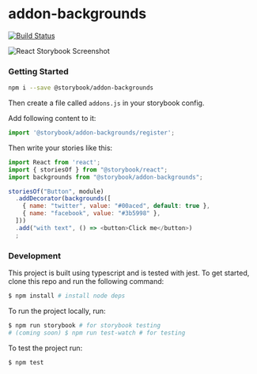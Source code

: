 # addon-backgrounds

[![Build Status](https://travis-ci.org/storybooks/addon-backgrounds.svg?branch=travis)](https://travis-ci.org/storybooks/addon-backgrounds)

![React Storybook Screenshot](./.storybook/backgrounds.gif)

### Getting Started

```sh
npm i --save @storybook/addon-backgrounds
```

Then create a file called `addons.js` in your storybook config.

Add following content to it:

```js
import '@storybook/addon-backgrounds/register';
```

Then write your stories like this:

```js
import React from 'react';
import { storiesOf } from "@storybook/react";
import backgrounds from "@storybook/addon-backgrounds";

storiesOf("Button", module)
  .addDecorator(backgrounds([
    { name: "twitter", value: "#00aced", default: true },
    { name: "facebook", value: "#3b5998" },
  ]))
  .add("with text", () => <button>Click me</button>)
  ;
```

### Development

This project is built using typescript and is tested with jest. To get started, clone this repo and run the following command:

```bash
$ npm install # install node deps
```

To run the project locally, run:

```bash
$ npm run storybook # for storybook testing
# (coming soon) $ npm run test-watch # for testing
```

To test the project run:

```bash
$ npm test
```
